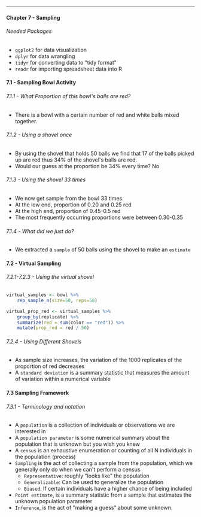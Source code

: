 ***
#### Chapter 7 - Sampling

###### Needed Packages
* `ggplot2` for data visualization
* `dplyr` for data wrangling
* `tidyr` for converting data to "tidy format"
* `readr` for importing spreadsheet data into R

#### 7.1 - Sampling Bowl Activity
###### 7.1.1 - What Proportion of this bowl's balls are red?
* There is a bowl with a certain number of red and white balls mixed together.

###### 7.1.2 - Using a shovel once
* By using the shovel that holds 50 balls we find that 17 of the balls picked up are red thus 34% of the shovel's balls are red.
* Would our guess at the proportion be 34% every time? No
###### 7.1.3 - Using the shovel 33 times
* We now get sample from the bowl 33 times.
* At the low end,  proportion of 0.20 and 0.25 red
* At the high end, proportion of 0.45-0.5 red
* The most frequently occurring proportions were between 0.30-0.35
###### 7.1.4 - What did we just do?
* We extracted a `sample` of 50 balls using the shovel to make an `estimate`

#### 7.2  - Virtual Sampling

###### 7.2.1-7.2.3 - Using the virtual shovel 
```r
virtual_samples <- bowl %>%
	rep_sample_n(size=50, reps=50) 

virtual_prop_red <- virtual_samples %>%
	group_by(replicate) %>%
	summarize(red = sum(color == "red")) %>%
	mutate(prop_red = red / 50)
```

###### 7.2.4 - Using Different Shovels
* As sample size increases, the variation of the 1000 replicates of the proportion of red decreases
* A `standard deviation` is a summary statistic that measures the amount of variation within a numerical variable



#### 7.3 Sampling Framework

###### 7.3.1 - Terminology and notation
* A `population` is a collection of individuals or observations we are interested in
* A `population parameter` is some numerical summary about the population that is unknown but you wish you knew
* A `census` is an exhaustive enumeration or counting of all N individuals in the population (process)
* `Sampling` is the act of collecting a sample from the population, which we generally only do when we can't perform a census
	* `Representative`: roughly "looks like" the population
	* `Generalizable`: Can be used to generalize the population
	* `Biased`: If certain individuals have a higher chance of being included
* `Point estimate`, is a summary statistic from a sample that estimates the unknown population parameter
* `Inference`, is the act of "making a guess" about some unknown.
